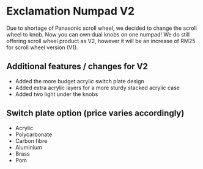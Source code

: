 # Exclamation Numpad V2

Due to shortage of Panasonic scroll wheel, we decided to change the scroll wheel to knob. Now you can own dual knobs on one numpad!
We do still offering scroll wheel product as V2, however it will be an increase of RM25 for scroll wheel version (V1). 

## Additional features / changes for V2
- Added the more budget acrylic switch plate design 
- Added extra acrylic layers for a more sturdy stacked acrylic case
- Added two light under the knobs

## Switch plate option (price varies accordingly)
- Acrylic 
- Polycarbonate 
- Carbon fibre
- Aluminium 
- Brass
- Pom
